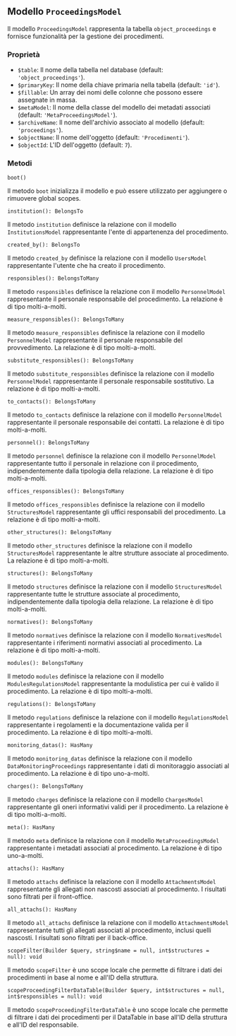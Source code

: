 ## Modello `ProceedingsModel`

Il modello `ProceedingsModel`  rappresenta la tabella `object_proceedings` e fornisce funzionalità per la gestione dei procedimenti.

### Proprietà

* `$table`: Il nome della tabella nel database (default: `'object_proceedings'`).
* `$primaryKey`: Il nome della chiave primaria nella tabella (default: `'id'`).
* `$fillable`: Un array dei nomi delle colonne che possono essere assegnate in massa.
* `$metaModel`: Il nome della classe del modello dei metadati associati (default: `'MetaProceedingsModel'`).
* `$archiveName`: Il nome dell'archivio associato al modello (default: `'proceedings'`).
* `$objectName`: Il nome dell'oggetto (default: `'Procedimenti'`).
* `$objectId`: L'ID dell'oggetto (default: `7`).

### Metodi


```
boot()
```

Il metodo `boot` inizializza il modello e può essere utilizzato per aggiungere o rimuovere global scopes.


```
institution(): BelongsTo
```

Il metodo `institution` definisce la relazione con il modello `InstitutionsModel` rappresentante l'ente di appartenenza del procedimento.


```
created_by(): BelongsTo
```

Il metodo `created_by` definisce la relazione con il modello `UsersModel` rappresentante l'utente che ha creato il procedimento.


```
responsibles(): BelongsToMany
```

Il metodo `responsibles` definisce la relazione con il modello `PersonnelModel` rappresentante il personale responsabile del procedimento. La relazione è di tipo molti-a-molti.


```
measure_responsibles(): BelongsToMany
```

Il metodo `measure_responsibles` definisce la relazione con il modello `PersonnelModel` rappresentante il personale responsabile del provvedimento. La relazione è di tipo molti-a-molti.


```
substitute_responsibles(): BelongsToMany
```

Il metodo `substitute_responsibles` definisce la relazione con il modello `PersonnelModel` rappresentante il personale responsabile sostitutivo. La relazione è di tipo molti-a-molti.


```
to_contacts(): BelongsToMany
```

Il metodo `to_contacts` definisce la relazione con il modello `PersonnelModel` rappresentante il personale responsabile dei contatti. La relazione è di tipo molti-a-molti.


```
personnel(): BelongsToMany
```

Il metodo `personnel` definisce la relazione con il modello `PersonnelModel` rappresentante tutto il personale in relazione con il procedimento, indipendentemente dalla tipologia della relazione. La relazione è di tipo molti-a-molti.


```
offices_responsibles(): BelongsToMany
```

Il metodo `offices_responsibles` definisce la relazione con il modello `StructuresModel` rappresentante gli uffici responsabili del procedimento. La relazione è di tipo molti-a-molti.


```
other_structures(): BelongsToMany
```

Il metodo `other_structures` definisce la relazione con il modello `StructuresModel` rappresentante le altre strutture associate al procedimento. La relazione è di tipo molti-a-molti.


```
structures(): BelongsToMany
```

Il metodo `structures` definisce la relazione con il modello `StructuresModel` rappresentante tutte le strutture associate al procedimento, indipendentemente dalla tipologia della relazione. La relazione è di tipo molti-a-molti.


```
normatives(): BelongsToMany
```

Il metodo `normatives` definisce la relazione con il modello `NormativesModel` rappresentante i riferimenti normativi associati al procedimento. La relazione è di tipo molti-a-molti.


```
modules(): BelongsToMany
```

Il metodo `modules` definisce la relazione con il modello `ModulesRegulationsModel` rappresentante la modulistica per cui è valido il procedimento. La relazione è di tipo molti-a-molti.


```
regulations(): BelongsToMany
```

Il metodo `regulations` definisce la relazione con il modello `RegulationsModel` rappresentante i regolamenti e la documentazione valida per il procedimento. La relazione è di tipo molti-a-molti.


```
monitoring_datas(): HasMany
```

Il metodo `monitoring_datas` definisce la relazione con il modello `DataMonitoringProceedings` rappresentante i dati di monitoraggio associati al procedimento. La relazione è di tipo uno-a-molti.


```
charges(): BelongsToMany
```

Il metodo `charges` definisce la relazione con il modello `ChargesModel` rappresentante gli oneri informativi validi per il procedimento. La relazione è di tipo molti-a-molti.


```
meta(): HasMany
```

Il metodo `meta` definisce la relazione con il modello `MetaProceedingsModel` rappresentante i metadati associati al procedimento. La relazione è di tipo uno-a-molti.


```
attachs(): HasMany
```

Il metodo `attachs` definisce la relazione con il modello `AttachmentsModel` rappresentante gli allegati non nascosti associati al procedimento. I risultati sono filtrati per il front-office.


```
all_attachs(): HasMany
```

Il metodo `all_attachs` definisce la relazione con il modello `AttachmentsModel` rappresentante tutti gli allegati associati al procedimento, inclusi quelli nascosti. I risultati sono filtrati per il back-office.


```
scopeFilter(Builder $query, string$name = null, int$structures = null): void
```

Il metodo `scopeFilter` è uno scope locale che permette di filtrare i dati dei procedimenti in base al nome e all'ID della struttura.

```
scopeProceedingFilterDataTable(Builder $query, int$structures = null, int$responsibles = null): void
```

Il metodo `scopeProceedingFilterDataTable` è uno scope locale che permette di filtrare i dati dei procedimenti per il DataTable in base all'ID della struttura e all'ID del responsabile.
